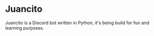 # Juancito

Juancito is a Discord bot written in Python, it's being build for fun and learning purposes.